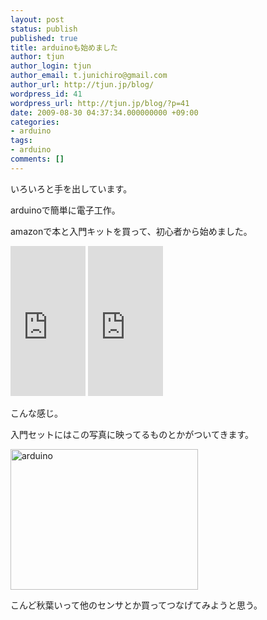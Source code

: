 ```yaml
---
layout: post
status: publish
published: true
title: arduinoも始めました
author: tjun
author_login: tjun
author_email: t.junichiro@gmail.com
author_url: http://tjun.jp/blog/
wordpress_id: 41
wordpress_url: http://tjun.jp/blog/?p=41
date: 2009-08-30 04:37:34.000000000 +09:00
categories:
- arduino
tags:
- arduino
comments: []
---
```

いろいろと手を出しています。

arduinoで簡単に電子工作。

amazonで本と入門キットを買って、初心者から始めました。
<iframe src="http://rcm-jp.amazon.co.jp/e/cm?lt1=_blank&bc1=000000&IS1=1&nou=1&bg1=FFFFFF&fc1=000000&lc1=0000FF&t=tjun-22&o=9&p=8&l=as1&m=amazon&f=ifr&asins=B0025Y6C5G" style="width:120px;height:240px;" scrolling="no" marginwidth="0" marginheight="0" frameborder="0"></iframe>

<iframe src="http://rcm-jp.amazon.co.jp/e/cm?lt1=_blank&bc1=000000&IS1=1&nou=1&bg1=FFFFFF&fc1=000000&lc1=0000FF&t=tjun-22&o=9&p=8&l=as1&m=amazon&f=ifr&asins=4873113989" style="width:120px;height:240px;" scrolling="no" marginwidth="0" marginheight="0" frameborder="0"></iframe>


こんな感じ。

入門セットにはこの写真に映ってるものとかがついてきます。

<img class="aligncenter size-medium wp-image-42" title="arduino" src="http://tjun.jp/blog/img/2009/08/IMG_0116-300x225.jpg" alt="arduino" width="300" height="225" />

こんど秋葉いって他のセンサとか買ってつなげてみようと思う。
